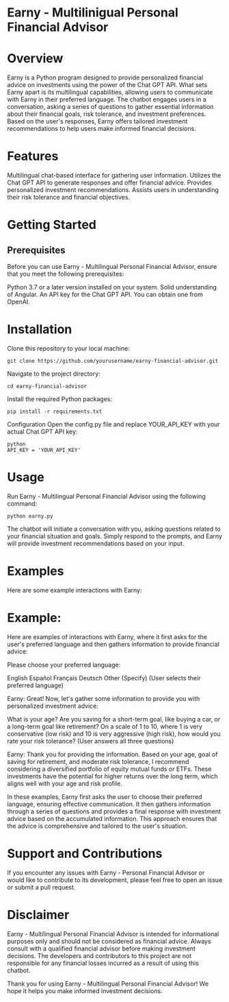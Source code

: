 # Earny - Multilinigual Personal Financial Advisor

# Overview
Earny is a Python program designed to provide personalized financial advice on investments using the power of the Chat GPT API. What sets Earny apart is its multilingual capabilities, allowing users to communicate with Earny in their preferred language. The chatbot engages users in a conversation, asking a series of questions to gather essential information about their financial goals, risk tolerance, and investment preferences. Based on the user's responses, Earny offers tailored investment recommendations to help users make informed financial decisions.

# Features
Multilingual chat-based interface for gathering user information.
Utilizes the Chat GPT API to generate responses and offer financial advice.
Provides personalized investment recommendations.
Assists users in understanding their risk tolerance and financial objectives.
# Getting Started
## Prerequisites
Before you can use Earny - Multilingual Personal Financial Advisor, ensure that you meet the following prerequisites:

Python 3.7 or a later version installed on your system.
Solid understanding of Angular.
An API key for the Chat GPT API. You can obtain one from OpenAI.
# Installation
Clone this repository to your local machine:

```
git clone https://github.com/yourusername/earny-financial-advisor.git
```
Navigate to the project directory:

```
cd earny-financial-advisor
```
Install the required Python packages:

```
pip install -r requirements.txt
```
Configuration
Open the config.py file and replace YOUR_API_KEY with your actual Chat GPT API key:


```
python
API_KEY = 'YOUR_API_KEY'
```
# Usage
Run Earny - Multilingual Personal Financial Advisor using the following command:

```
python earny.py
```
The chatbot will initiate a conversation with you, asking questions related to your financial situation and goals. Simply respond to the prompts, and Earny will provide investment recommendations based on your input.

# Examples
Here are some example interactions with Earny:

# Example:
Here are examples of interactions with Earny, where it first asks for the user's preferred language and then gathers information to provide financial advice:

Please choose your preferred language:

English
Español
Français
Deutsch
Other (Specify)
(User selects their preferred language)

Earny: Great! Now, let's gather some information to provide you with personalized investment advice:

What is your age?
Are you saving for a short-term goal, like buying a car, or a long-term goal like retirement?
On a scale of 1 to 10, where 1 is very conservative (low risk) and 10 is very aggressive (high risk), how would you rate your risk tolerance?
(User answers all three questions)

Earny: Thank you for providing the information. Based on your age, goal of saving for retirement, and moderate risk tolerance, I recommend considering a diversified portfolio of equity mutual funds or ETFs. These investments have the potential for higher returns over the long term, which aligns well with your age and risk profile.

In these examples, Earny first asks the user to choose their preferred language, ensuring effective communication. It then gathers information through a series of questions and provides a final response with investment advice based on the accumulated information. This approach ensures that the advice is comprehensive and tailored to the user's situation.

# Support and Contributions
If you encounter any issues with Earny - Personal Financial Advisor or would like to contribute to its development, please feel free to open an issue or submit a pull request.


# Disclaimer
Earny - Multilingual Personal Financial Advisor is intended for informational purposes only and should not be considered as financial advice. Always consult with a qualified financial advisor before making investment decisions. The developers and contributors to this project are not responsible for any financial losses incurred as a result of using this chatbot.

Thank you for using Earny - Multilingual Personal Financial Advisor! We hope it helps you make informed investment decisions.




